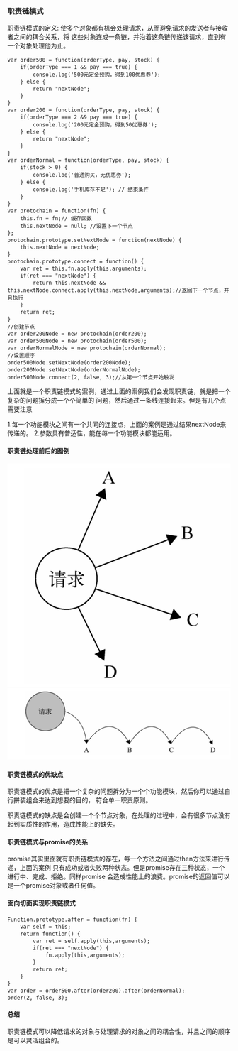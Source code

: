 ### 职责链模式

职责链模式的定义: 使多个对象都有机会处理请求，从而避免请求的发送者与接收者之间的耦合关系，将
这些对象连成一条链，并沿着这条链传递该请求，直到有一个对象处理他为止。

```
var order500 = function(orderType, pay, stock) {
	if(orderType === 1 && pay === true) {
		console.log('500元定金预购，得到100优惠券');
	} else {
		return "nextNode";
	}
}
var order200 = function(orderType, pay, stock) {
	if(orderType === 2 && pay === true) {
		console.log('200元定金预购，得到50优惠券');
	} else {
		return "nextNode";
	}
}
var orderNormal = function(orderType, pay, stock) {
	if(stock > 0) {
		console.log('普通购买，无优惠券');
	} else {
		console.log('手机库存不足'); // 结束条件
	}
}
var protochain = function(fn) {
	this.fn = fn;// 缓存函数
	this.nextNode = null; //设置下一个节点
};
protochain.prototype.setNextNode = function(nextNode) {
	this.nextNode = nextNode; 
}
protochain.prototype.connect = function() {
	var ret = this.fn.apply(this,arguments);
	if(ret === "nextNode") {
		return this.nextNode && this.nextNode.connect.apply(this.nextNode,arguments);//返回下一个节点，并且执行
	}
	return ret;
}
//创建节点
var order200Node = new protochain(order200);
var order500Node = new protochain(order500);
var orderNormalNode = new protochain(orderNormal);
//设置顺序
order500Node.setNextNode(order200Node);
order200Node.setNextNode(orderNormalNode);
order500Node.connect(2, false, 3);//从第一个节点开始触发
```

上面就是一个职责链模式的案例，通过上面的案例我们会发现职责链，就是把一个复杂的问题拆分成一个个简单的
问题，然后通过一条线连接起来。但是有几个点需要注意

1.每一个功能模块之间有一个共同的连接点，上面的案例是通过结果nextNode来传递的。
2.参数具有普适性，能在每一个功能模块都能适用。

#### 职责链处理前后的图例

![改变之前](../../images/chainBefore.png)
![改变之后](../../images/chain.png)

#### 职责链模式的优缺点

职责链模式的优点是把一个复杂的问题拆分为一个个功能模块，然后你可以通过自行拼装组合来达到想要的目的，
符合单一职责原则。

职责链模式的缺点是会创建一个个节点对象，在处理的过程中，会有很多节点没有起到实质性的作用，造成性能上的缺失。

#### 职责链模式与promise的关系

promise其实里面就有职责链模式的存在，每一个方法之间通过then方法来进行传递，上面的案例
只有成功或者失败两种状态。但是promise存在三种状态，一个进行中、完成、拒绝。同样promise
会造成性能上的浪费。promise的返回值可以是一个promise对象或者任何值。


#### 面向切面实现职责链模式

```
Function.prototype.after = function(fn) {
	var self = this;
	return function() {
		var ret = self.apply(this,arguments);
		if(ret === "nextNode") {
			fn.apply(this,arguments);
		}
		return ret;
	}
}
var order = order500.after(order200).after(orderNormal);
order(2, false, 3);
```

#### 总结

职责链模式可以降低请求的对象与处理请求的对象之间的耦合性，并且之间的顺序是可以灵活组合的。

